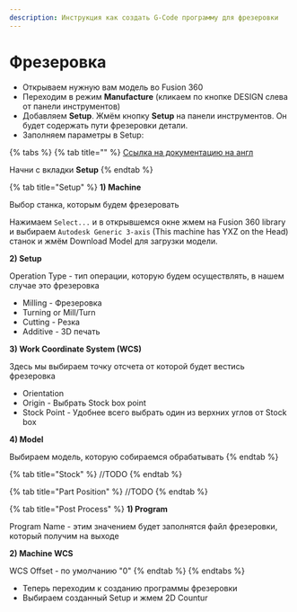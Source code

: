 ```yaml
---
description: Инструкция как создать G-Code программу для фрезеровки
---
```


# Фрезеровка

* Открываем нужную вам модель во Fusion 360
* Переходим в режим **Manufacture** (кликаем по кнопке DESIGN слева от панели инструментов)
* Добавляем **Setup**. Жмём кнопку **Setup** на панели инструментов. Он будет содержать пути фрезеровки детали.
* Заполняем параметры в Setup:

{% tabs %}
{% tab title="" %}
[Ссылка на документацию на англ](https://help.autodesk.com/view/fusion360/ENU/)

Начни с вкладки **Setup**
{% endtab %}

{% tab title="Setup" %}
**1) Machine**

Выбор станка, которым будем фрезеровать

Нажимаем `Select...` и в открывшемся окне жмем на Fusion 360 library и выбираем  `Autodesk Generic 3-axis` (This machine has YXZ on the Head) станок и жмём Download Model для загрузки модели.

**2) Setup**

Operation Type - тип операции, которую будем осуществлять, в нашем случае это фрезеровка

* Milling - Фрезеровка
* Turning or Mill/Turn
* Cutting - Резка
* ​Additive - 3D печать

**3) Work Coordinate System (WCS)**

Здесь мы выбираем точку отсчета от которой будет вестись фрезеровка

* Orientation
* Origin - Выбрать Stock box point
* Stock Point - Удобнее всего выбрать один из верхних углов от Stock box

**4) Model**

Выбираем модель, которую собираемся обрабатывать
{% endtab %}

{% tab title="Stock" %}
//TODO
{% endtab %}

{% tab title="Part Position" %}
//TODO
{% endtab %}

{% tab title="Post Process" %}
**1) Program**

Program Name - этим значением будет заполнятся файл фрезеровки, который получим на выходе

**2) Machine WCS**

WCS Offset - по умолчанию "0"
{% endtab %}
{% endtabs %}

* Теперь переходим к созданию программы фрезеровки
* Выбираем созданный Setup и жмем 2D Countur

